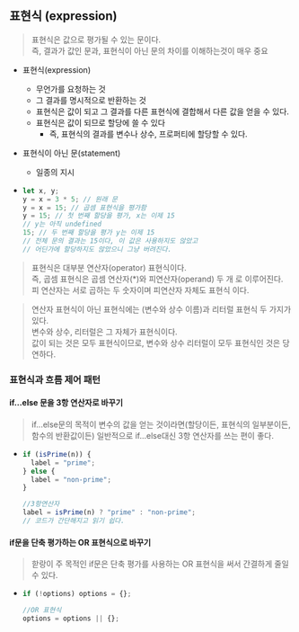## 표현식 (expression)

> 표현식은 값으로 평가될 수 있는 문이다.<br> 즉, 결과가 값인 문과, 표현식이 아닌 문의 차이를 이해하는것이 매우 중요

- 표현식(expression)
  - 무언가를 요청하는 것
  - 그 결과를 명시적으로 반환하는 것
  - 표현식은 값이 되고 그 결과를 다른 표현식에 결합해서 다른 값을 얻을 수 있다.
  - 표현식은 값이 되므로 할당에 쓸 수 있다
    - 즉, 표현식의 결과를 변수나 상수, 프로퍼티에 할당할 수 있다.
- 표현식이 아닌 문(statement)

  - 일종의 지시

- ```js
  let x, y;
  y = x = 3 * 5; // 원래 문
  y = x = 15; // 곱셈 표현식을 평가함
  y = 15; // 첫 번째 할당을 평가, x는 이제 15
  // y는 아직 undefined
  15; // 두 번째 할당을 평가 y는 이제 15
  // 전체 문의 결과는 15이다, 이 값은 사용하지도 않았고
  // 어딘가에 할당하지도 않았으니 그냥 버려진다.
  ```

> 표현식은 대부분 연산자(operator) 표현식이다. <br> 즉, 곱셈 표현식은 곱셈 연산자(\*)와 피연산자(operand) 두 개 로 이루어진다.
> <br> 피 연산자는 서로 곱하는 두 숫자이며 피연산자 자체도 표현식 이다.

> 연산자 표현식이 아닌 표현식에는 (변수와 상수 이름)과 리터럴 표현식 두 가지가 있다.<br>변수와 상수, 리터럴은 그 자체가 표현식이다.
> <br> 값이 되는 것은 모두 표현식이므로, 변수와 상수 리터럴이 모두 표현식인 것은 당연하다.

### 표현식과 흐름 제어 패턴

#### if...else 문을 3항 연산자로 바꾸기

> if...else문의 목적이 변수의 값을 얻는 것이라면(할당이든, 표현식의 일부분이든, 함수의 반환값이든) 일반적으로 if...else대신 3항 연산자를 쓰는 편이 좋다.

- ```js
  if (isPrime(n)) {
    label = "prime";
  } else {
    label = "non-prime";
  }

  //3항연산자
  label = isPrime(n) ? "prime" : "non-prime";
  // 코드가 간단해지고 읽기 쉽다.
  ```

#### if문을 단축 평가하는 OR 표현식으로 바꾸기

> 핟랑이 주 목적인 if문은 단축 평가를 사용하는 OR 표현식을 써서 간결하게 줄일 수 있다.

- ```js
  if (!options) options = {};

  //OR 표현식
  options = options || {};
  ```
